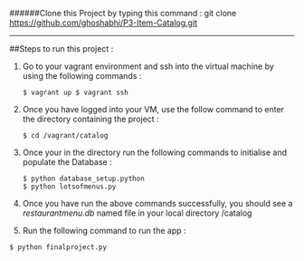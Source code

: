 ######Clone this Project by typing this command :
    git clone https://github.com/ghoshabhi/P3-Item-Catalog.git

---------

##Steps to run this project :

1) Go to your vagrant environment and ssh into the virtual machine by using the following commands :
	
	`
	$ vagrant up
	$ vagrant ssh
	`

2) Once you have logged into your VM, use the follow command to enter the directory containing the project :
	
	`
	$ cd /vagrant/catalog
	`

3) Once your in the directory run the following commands to initialise and populate the Database :
	
	```
	$ python database_setup.python
	$ python lotsofmenus.py
	```
	
4) Once you have run the above commands successfully, you should see a *restaurantmenu.db* named file in your local directory /catalog


5) Run the following command to run the app :

```	
$ python finalproject.py
```
	
